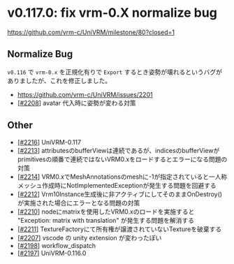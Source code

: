 # v0.117.0: fix vrm-0.X normalize bug

https://github.com/vrm-c/UniVRM/milestone/80?closed=1

## Normalize Bug

`v0.116` で `vrm-0.x` を正規化有りで `Export` するとき姿勢が壊れるというバグがありましたが、これを修正しました。

* https://github.com/vrm-c/UniVRM/issues/2201
* [[\#2208](https://github.com/vrm-c/UniVRM/pull/2208)] avatar 代入時に姿勢が変わる対策

## Other

* [[\#2216](https://github.com/vrm-c/UniVRM/pull/2216)] UniVRM-0.117
* [[\#2213](https://github.com/vrm-c/UniVRM/pull/2213)] attributesのbufferViewは連続であるが、indicesのbufferViewがprimitivesの順番で連続ではないVRM0.xをロードするとエラーになる問題の対策
* [[\#2214](https://github.com/vrm-c/UniVRM/pull/2214)] VRM0.xでMeshAnnotationsのmeshに-1が指定されていると一人称メッシュ作成時にNotImplementedExceptionが発生する問題を回避する
* [[\#2212](https://github.com/vrm-c/UniVRM/pull/2212)] Vrm10Instance生成後に非アクティブにしてそのままOnDestroy()が実施された場合にエラーとなる問題の対策
* [[\#2210](https://github.com/vrm-c/UniVRM/pull/2210)] nodeにmatrixを使用したVRM0.xのロードを実施すると "Exception: matrix with translation" が発生する問題を解消する
* [[\#2211](https://github.com/vrm-c/UniVRM/pull/2211)] TextureFactoryにて所有権が譲渡されていないTextureを破棄する
* [[\#2207](https://github.com/vrm-c/UniVRM/pull/2207)] vscode の unity extension が変わったぽい
* [[\#2198](https://github.com/vrm-c/UniVRM/pull/2198)] workflow_dispatch
* [[\#2197](https://github.com/vrm-c/UniVRM/pull/2197)] UniVRM-0.116.0
